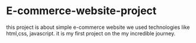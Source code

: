 # E-commerce-website-project
this project is about simple e-commerce website
we used technologies like html,css, javascript.
it is my first project on the my incredible journey.
